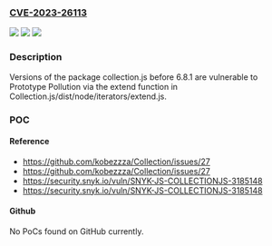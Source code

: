 ### [CVE-2023-26113](https://cve.mitre.org/cgi-bin/cvename.cgi?name=CVE-2023-26113)
![](https://img.shields.io/static/v1?label=Product&message=collection.js&color=blue)
![](https://img.shields.io/static/v1?label=Version&message=0%3C%206.8.1%20&color=brighgreen)
![](https://img.shields.io/static/v1?label=Vulnerability&message=Prototype%20Pollution&color=brighgreen)

### Description

Versions of the package collection.js before 6.8.1 are vulnerable to Prototype Pollution via the extend function in Collection.js/dist/node/iterators/extend.js.

### POC

#### Reference
- https://github.com/kobezzza/Collection/issues/27
- https://github.com/kobezzza/Collection/issues/27
- https://security.snyk.io/vuln/SNYK-JS-COLLECTIONJS-3185148
- https://security.snyk.io/vuln/SNYK-JS-COLLECTIONJS-3185148

#### Github
No PoCs found on GitHub currently.

